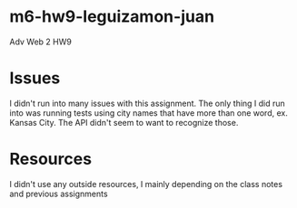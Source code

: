 # m6-hw9-leguizamon-juan
Adv Web 2 HW9

# Issues
I didn't run into many issues with this assignment. The only thing I did run into was running tests using city names that have more than one word, ex. Kansas City. The API didn't seem to want to recognize those.

# Resources
I didn't use any outside resources, I mainly depending on the class notes and previous assignments